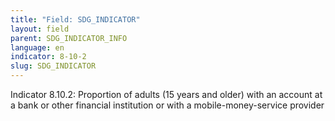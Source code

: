 ```yaml
---
title: "Field: SDG_INDICATOR"
layout: field
parent: SDG_INDICATOR_INFO
language: en
indicator: 8-10-2
slug: SDG_INDICATOR
---
```

Indicator 8.10.2: Proportion of adults (15 years and older) with an account at a bank or other financial institution or with a mobile-money-service provider